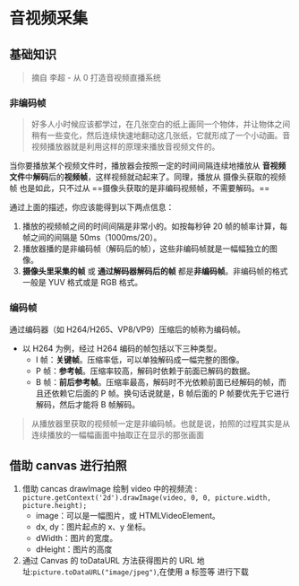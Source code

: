 # 音视频采集

## 基础知识

> 摘自 李超 - 从 0 打造音视频直播系统

### 非编码帧

> 好多人小时候应该都学过，在几张空白的纸上画同一个物体，并让物体之间稍有一些变化，然后连续快速地翻动这几张纸，它就形成了一个小动画。音视频播放器就是利用这样的原理来播放音视频文件的。

当你要播放某个视频文件时，播放器会按照一定的时间间隔连续地播放从 **音视频文件**中**解码**后的**视频帧**，这样视频就动起来了。同理，播放从 摄像头获取的视频帧 也是如此，只不过从 ==摄像头获取的是非编码视频帧，不需要解码。==

通过上面的描述，你应该能得到以下两点信息：

1. 播放的视频帧之间的时间间隔是非常小的。如按每秒钟 20 帧的帧率计算，每帧之间的间隔是 50ms（1000ms/20）。
2. 播放器播的是非编码帧（解码后的帧），这些非编码帧就是一幅幅独立的图像。
3. **摄像头里采集的帧** 或 **通过解码器解码后的帧** 都是**非编码帧**。非编码帧的格式一般是 YUV 格式或是 RGB 格式。

### 编码帧

通过编码器（如 H264/H265、VP8/VP9）压缩后的帧称为编码帧。

- 以 H264 为例，经过 H264 编码的帧包括以下三种类型。
  - I 帧：**关键帧**。压缩率低，可以单独解码成一幅完整的图像。
  - P 帧：**参考帧**。压缩率较高，解码时依赖于前面已解码的数据。
  - B 帧：**前后参考帧**。压缩率最高，解码时不光依赖前面已经解码的帧，而且还依赖它后面的 P 帧。换句话说就是，B 帧后面的 P 帧要优先于它进行解码，然后才能将 B 帧解码。

> 从播放器里获取的视频帧一定是非编码帧。也就是说，拍照的过程其实是从连续播放的一幅幅画面中抽取正在显示的那张画面

## 借助 canvas 进行拍照

1. 借助 cancas drawImage 绘制 video 中的视频流 : `picture.getContext('2d').drawImage(video, 0, 0, picture.width, picture.height);`
   - image：可以是一幅图片，或 HTMLVideoElement。
   - dx, dy：图片起点的 x、y 坐标。
   - dWidth：图片的宽度。
   - dHeight：图片的高度
2. 通过 Canvas 的 toDataURL 方法获得图片的 URL 地址:`picture.toDataURL("image/jpeg")`,在使用 a 标签等 进行下载
